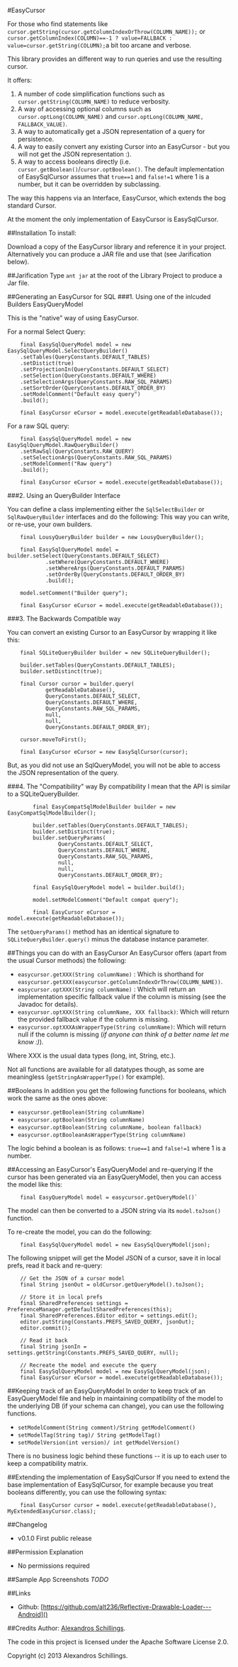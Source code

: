#EasyCursor

For those who find statements like `cursor.getString(cursor.getColumnIndexOrThrow(COLUMN_NAME));` or `cursor.getColumnIndex(COLUMN)==-1 ? value=FALLBACK : value=cursor.getString(COLUMN);`a bit too arcane and verbose.

This library provides an different way to run queries and use the resulting cursor.

It offers:

1. A number of code simplification functions such as `cursor.getString(COLUMN_NAME)` to reduce verbosity.
2. A way of accessing optional columns such as `cursor.optLong(COLUMN_NAME)` and `cursor.optLong(COLUMN_NAME, FALLBACK_VALUE)`.
3. A way to automatically get a JSON representation of a query for persistence.
4. A way to easily convert any existing Cursor into an EasyCursor - but you will not get the JSON representation :).
5. A way to access booleans directly (i.e. `cursor.getBoolean()`/`cursor.optBoolean()`. The default implementation of EasySqlCursor assumes that `true==1` and `false!=1` where 1 is a number, but it can be overridden by subclassing.

The way this happens via an Interface, EasyCursor, which extends the bog standard Cursor.

At the moment the only implementation of EasyCursor is EasySqlCursor.

##Installation
To install:

Download a copy of the EasyCursor library and reference it in your project. 
Alternatively you can produce a JAR file and use that (see Jarification below).

##Jarification
Type `ant jar` at the root of the Library Project to produce a Jar file.

##Generating an EasyCursor for SQL
###1. Using one of the inlcuded Builders EasyQueryModel

This is the "native" way of using EasyCursor.

For a normal Select Query:
```
    final EasySqlQueryModel model = new EasySqlQueryModel.SelectQueryBuilder()
    .setTables(QueryConstants.DEFAULT_TABLES)
    .setDistict(true)
    .setProjectionIn(QueryConstants.DEFAULT_SELECT)
    .setSelection(QueryConstants.DEFAULT_WHERE)
    .setSelectionArgs(QueryConstants.RAW_SQL_PARAMS)
    .setSortOrder(QueryConstants.DEFAULT_ORDER_BY)
    .setModelComment("Default easy query")
    .build();
    
    final EasyCursor eCursor = model.execute(getReadableDatabase());
```

For a raw SQL query:
```
    final EasySqlQueryModel model = new EasySqlQueryModel.RawQueryBuilder()
    .setRawSql(QueryConstants.RAW_QUERY)
    .setSelectionArgs(QueryConstants.RAW_SQL_PARAMS)
    .setModelComment("Raw query")
    .build();
    
    final EasyCursor eCursor = model.execute(getReadableDatabase());
```
###2. Using an QueryBuilder Interface

You can define a class implementing either the `SqlSelectBuilder` or `SqlRawQueryBuilder` interfaces and do the following:
This way you can write, or re-use, your own builders.

```
    final LousyQueryBuilder builder = new LousyQueryBuilder();
    
    final EasySqlQueryModel model = builder.setSelect(QueryConstants.DEFAULT_SELECT)
    		.setWhere(QueryConstants.DEFAULT_WHERE)
    		.setWhereArgs(QueryConstants.DEFAULT_PARAMS)
    		.setOrderBy(QueryConstants.DEFAULT_ORDER_BY)
    		.build();
    		
    model.setComment("Builder query");
    
    final EasyCursor eCursor = model.execute(getReadableDatabase());
```
###3. The Backwards Compatible way

You can convert an existing Cursor to an EasyCursor by wrapping it like this:

```
    final SQLiteQueryBuilder builder = new SQLiteQueryBuilder();
    
    builder.setTables(QueryConstants.DEFAULT_TABLES);
    builder.setDistinct(true);
    
    final Cursor cursor = builder.query(
    		getReadableDatabase(),
    		QueryConstants.DEFAULT_SELECT,
    		QueryConstants.DEFAULT_WHERE,
    		QueryConstants.RAW_SQL_PARAMS,
    		null,
    		null,
    		QueryConstants.DEFAULT_ORDER_BY);
    
    cursor.moveToFirst();
    
    final EasyCursor eCursor = new EasySqlCursor(cursor);
```

But, as you did not use an SqlQueryModel, you will not be able to access the JSON representation of the query.

###4. The "Compatibility" way
By compatibility I mean that the API is similar to a SQLiteQueryBuilder.

```
		final EasyCompatSqlModelBuilder builder = new EasyCompatSqlModelBuilder();
		
		builder.setTables(QueryConstants.DEFAULT_TABLES);
		builder.setDistinct(true);
		builder.setQueryParams(
				QueryConstants.DEFAULT_SELECT,
				QueryConstants.DEFAULT_WHERE,
				QueryConstants.RAW_SQL_PARAMS,
				null,
				null,
				QueryConstants.DEFAULT_ORDER_BY);

		final EasySqlQueryModel model = builder.build();
		
		model.setModelComment("Default compat query");
		
		final EasyCursor eCursor = model.execute(getReadableDatabase());
```

The `setQueryParams()` method has an identical signature to `SQLiteQueryBuilder.query()` minus the database instance parameter.

##Things you can do with an EasyCursor
An EasyCursor offers (apart from the usual Cursor methods) the following:

* `easycursor.getXXX(String columnName)` : Which is shorthand for `easycursor.getXXX(easycursor.getColumnIndexOrThrow(COLUMN_NAME))`.
* `easycursor.optXXX(String columnName)` : Which will return an implementation specific fallback value if the column is missing (see the Javadoc for details).
* `easycursor.optXXX(String columnName, XXX fallback)`: Which will return the provided fallback value if the column is missing.
* `easycursor.optXXXAsWrapperType(String columnName)`: Which will return null if the column is missing (_if anyone can think of a better name let me know :)_).

Where XXX is the usual data types (long, int, String, etc.). 

Not all functions are available for all datatypes though, as some are meaningless (`getStringAsWrapperType()` for example).

##Booleans
In addition you get the following functions for booleans, which work the same as the ones above:

* `easycursor.getBoolean(String columnName)`
* `easycursor.optBoolean(String columnName)`
* `easycursor.optBoolean(String columnName, boolean fallback)`
* `easycursor.optBooleanAsWrapperType(String columnName)`

The logic behind a boolean is as follows: `true==1` and `false!=1` where 1 is a number.

##Accessing an EasyCursor's EasyQueryModel and re-querying
If the cursor has been generated via an EasyQueryModel, then you can access the model like this: 

```
    final EasyQueryModel model = easycursor.getQueryModel()`
```

The model can then be converted to a JSON string via its `model.toJson()` function.

To re-create the model, you can do the following:
```
    final EasySqlQueryModel model = new EasySqlQueryModel(json);
```

The following snippet will get the Model JSON of a cursor, save it in local prefs, read it back and re-query:
```
    // Get the JSON of a cursor model
	final String jsonOut = oldCursor.getQueryModel().toJson();
	
	// Store it in local prefs
	final SharedPreferences settings = PreferenceManager.getDefaultSharedPreferences(this);
	final SharedPreferences.Editor editor = settings.edit();
	editor.putString(Constants.PREFS_SAVED_QUERY, jsonOut);
	editor.commit();
	
	// Read it back
	final String jsonIn = settings.getString(Constants.PREFS_SAVED_QUERY, null);
	
	// Recreate the model and execute the query
	final EasySqlQueryModel model = new EasySqlQueryModel(json);
	final EasyCursor eCursor = model.execute(getReadableDatabase());
```  		
##Keeping track of an EasyQueryModel
In order to keep track of an EasyQueryModel file and help in maintaining compatibility of the model to the underlying DB (if your schema can change), you can use the following functions.

* `setModelComment(String comment)/String getModelComment()`
* `setModelTag(String tag)/ String getModelTag()`
* `setModelVersion(int version)/ int getModelVersion()`

There is no business logic behind these functions -- it is up to each user to keep a compatibility matrix.

##Extending the implementation of EasySqlCursor
If you need to extend the base implementation of EasySqlCursor, for example because you treat booleans differently, you can use the following syntax:

```
    final EasyCursor cursor = model.execute(getReadableDatabase(), MyExtendedEasyCursor.class);
```

##Changelog
* v0.1.0 First public release

##Permission Explanation
* No permissions required
	
##Sample App Screenshots
*TODO*

##Links
* Github: [https://github.com/alt236/Reflective-Drawable-Loader---Android]()

##Credits
Author: [Alexandros Schillings](https://github.com/alt236).

The code in this project is licensed under the Apache Software License 2.0.

Copyright (c) 2013 Alexandros Schillings.

